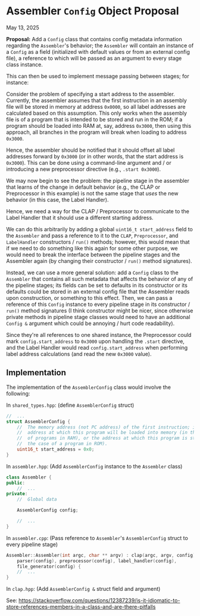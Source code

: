 #   Assembler `Config` Object Proposal

May 13, 2025

**Proposal:** Add a `Config` class that contains config metadata information
regarding the `Assembler`'s behavior; the `Assembler` will contain an instance
of a `Config` as a field (initialized with default values or from an external
config file), a reference to which will be passed as an argument to every
stage class instance.

This can then be used to implement message passing between stages; for instance:

Consider the problem of specifying a start address to the assembler. Currently,
the assembler assumes that the first instruction in an assembly file will be
stored in memory at address `0x0000`, so all label addresses are calculated
based on this assumption. This only works when the assembly file is of a program
that is intended to be stored and run in the ROM; if a program should be loaded
into RAM at, say, address `0x3000`, then using this approach, all branches in
the program will break when loading to address `0x3000`.

Hence, the assembler should be notified that it should offset all label
addresses forward by `0x3000` (or in other words, that the start address is
`0x3000`). This can be done using a command-line argument and / or introducing
a new preprocessor directive (e.g., `.start 0x3000`).

We may now begin to see the problem: the pipeline stage in the assembler that
learns of the change in default behavior (e.g., the CLAP or Preprocessor in this
example) is not the same stage that *uses* the new behavior (in this case, the
Label Handler).

Hence, we need a way for the CLAP / Preprocessor to communicate to the Label
Handler that it should use a different starting address.

We can do this arbitrarily by adding a global `uint16_t start_address` field to 
the `Assembler` and pass a reference to it to the `CLAP`, `Preprocessor`, and
`LabelHandler` constructors / `run()` methods; however, this would mean that if
we need to do something like this again for some other purpose, we would need to
break the interface between the pipeline stages and the Assembler again (by
changing their constructor / `run()` method signatures).

Instead, we can use a more general solution: add a `Config` class to the
`Assembler` that contains all such metadata that affects the behavior of any of
the pipeline stages; its fields can be set to defaults in its constructor or its
defaults could be stored in an external config file that the Assembler reads
upon construction, or something to this effect. Then, we can pass a reference of
this `Config` instance to every pipeline stage in its constructor / `run()`
method signatures (I think constructor might be nicer, since otherwise private
methods in pipeline stage classes would need to have an additional `Config &` 
argument which could be annoying / hurt code readability).

Since they're all references to one shared instance, the Preprocessor could mark
`config.start_address` to `0x3000` upon handling the `.start` directive, and the
Label Handler would read `config.start_address` when performing label address
calculations (and read the new `0x3000` value).

##  Implementation

The implementation of the `AssemblerConfig` class would involve the following:

In `shared_types.hpp`: (define `AssemblerConfig` struct)

```c++
//  ...
struct AssemblerConfig {
    //  The memory address (not PC address) of the first instruction; i.e., the
    //  address at which this program will be loaded into memory (in the case
    //  of programs in RAM), or the address at which this program is stored (in
    //  the case of a program in ROM).
    uint16_t start_address = 0x0;
}
```

In `assembler.hpp`: (Add `AssemblerConfig` instance to the `Assembler` class)

```c++
class Assembler {
public:
    //  ...
private:
    //  Global data

    AssemblerConfig config;

    //  ...
}
```

In `assembler.cpp`: (Pass reference to `Assembler`'s `AssemblerConfig` struct to
    every pipeline stage)

```c++
Assembler::Assembler(int argc, char ** argv) : clap(argc, argv, config),
    parser(config), preprocessor(config), label_handler(config),
    file_generator(config) {
    //  ...
}
```

In `clap.hpp`: (Add `AssemblerConfig &` struct field and argument)

See: https://stackoverflow.com/questions/12387239/is-it-idiomatic-to-store-references-members-in-a-class-and-are-there-pitfalls

